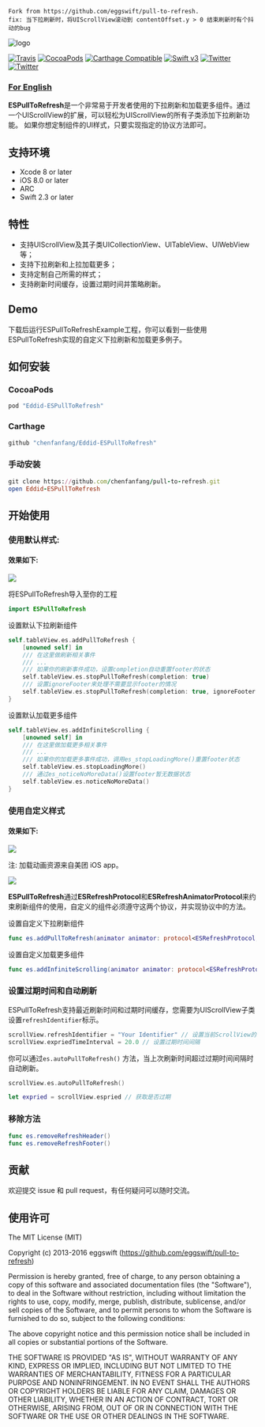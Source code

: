 ```
Fork from https://github.com/eggswift/pull-to-refresh.
fix: 当下拉刷新时，将UIScrollView滚动到 contentOffset.y > 0 结束刷新时有个抖动的bug
```

![logo](logo.png)

[![Travis](https://travis-ci.org/eggswift/pull-to-refresh.svg?branch=master)](https://travis-ci.org/eggswift/pull-to-refresh)
[![CocoaPods](https://img.shields.io/cocoapods/v/ESPullToRefresh.svg)](http://cocoapods.org/pods/pull-to-refresh)
[![Carthage Compatible](https://img.shields.io/badge/Carthage-compatible-4BC51D.svg?style=flat)](https://github.com/Carthage/Carthage)
[![Swift v3](https://img.shields.io/badge/Swift-v3-orange.svg?style=flat)](https://developer.apple.com/swift/)
[![Twitter](https://img.shields.io/badge/Twitter-@lihao_iOS-blue.svg?style=flat)](https://twitter.com/lihao_iOS)
[![Twitter](https://img.shields.io/badge/Weibo-@李昊_____-orange.svg?style=flat)](http://weibo.com/5120522686/profile?rightmod=1&wvr=6&mod=personinfo&is_all=1)

### [For English](README.md)

**ESPullToRefresh**是一个非常易于开发者使用的下拉刷新和加载更多组件。通过一个UIScrollView的扩展，可以轻松为UIScrollView的所有子类添加下拉刷新功能。 如果你想定制组件的UI样式，只要实现指定的协议方法即可。


## 支持环境

* Xcode 8 or later
* iOS 8.0 or later
* ARC
* Swift 2.3 or later

## 特性

* 支持UIScrollView及其子类UICollectionView、UITableView、UIWebView等；
* 支持下拉刷新和上拉加载更多；
* 支持定制自己所需的样式；
* 支持刷新时间缓存，设置过期时间并策略刷新。

## Demo

下载后运行ESPullToRefreshExample工程，你可以看到一些使用ESPullToRefresh实现的自定义下拉刷新和加载更多例子。


## 如何安装

### CocoaPods

``` ruby
pod "Eddid-ESPullToRefresh"
```

### Carthage

```ruby
github "chenfanfang/Eddid-ESPullToRefresh"
```

### 手动安装

``` ruby
git clone https://github.com/chenfanfang/pull-to-refresh.git
open Eddid-ESPullToRefresh
```

## 开始使用

### 使用默认样式:

#### 效果如下:

![](example_default.gif)



将ESPullToRefresh导入至你的工程

```swift
import ESPullToRefresh
```

设置默认下拉刷新组件

```swift
self.tableView.es.addPullToRefresh {
    [unowned self] in
    /// 在这里做刷新相关事件
    /// ...
    /// 如果你的刷新事件成功，设置completion自动重置footer的状态
    self.tableView.es.stopPullToRefresh(completion: true)
    /// 设置ignoreFooter来处理不需要显示footer的情况
    self.tableView.es.stopPullToRefresh(completion: true, ignoreFooter: false)
}
```

设置默认加载更多组件
``` swift
self.tableView.es.addInfiniteScrolling {
    [unowned self] in
    /// 在这里做加载更多相关事件
    /// ...
    /// 如果你的加载更多事件成功，调用es_stopLoadingMore()重置footer状态
    self.tableView.es.stopLoadingMore()
    /// 通过es_noticeNoMoreData()设置footer暂无数据状态
    self.tableView.es.noticeNoMoreData()
}
```


### 使用自定义样式

#### 效果如下:

![](example_meituan.gif)

注: 加载动画资源来自美团 iOS app。

![](example_wechat.gif)


**ESPullToRefresh**通过**ESRefreshProtocol**和**ESRefreshAnimatorProtocol**来约束刷新组件的使用，自定义的组件必须遵守这两个协议，并实现协议中的方法。

设置自定义下拉刷新组件
``` swift
func es.addPullToRefresh(animator animator: protocol<ESRefreshProtocol, ESRefreshAnimatorProtocol>, handler: ESRefreshHandler)
```

设置自定义加载更多组件
``` swift
func es.addInfiniteScrolling(animator animator: protocol<ESRefreshProtocol, ESRefreshAnimatorProtocol>, handler: ESRefreshHandler)
```

### 设置过期时间和自动刷新

ESPullToRefresh支持最近刷新时间和过期时间缓存，您需要为UIScrollView子类设置`refreshIdentifier`标示。
``` swift
scrollView.refreshIdentifier = "Your Identifier" // 设置当前ScrollView的标识
scrollView.expriedTimeInterval = 20.0 // 设置过期时间间隔
```
你可以通过`es.autoPullToRefresh()` 方法，当上次刷新时间超过过期时间间隔时自动刷新。
``` swift
scrollView.es.autoPullToRefresh()

let expried = scrollView.espried // 获取是否过期
```


### 移除方法

``` swift
func es.removeRefreshHeader()
func es.removeRefreshFooter()
```


## 贡献

欢迎提交 issue 和 pull request，有任何疑问可以随时交流。

## 使用许可

The MIT License (MIT)

Copyright (c) 2013-2016 eggswift (https://github.com/eggswift/pull-to-refresh)

Permission is hereby granted, free of charge, to any person obtaining a copy
of this software and associated documentation files (the "Software"), to deal
in the Software without restriction, including without limitation the rights
to use, copy, modify, merge, publish, distribute, sublicense, and/or sell
copies of the Software, and to permit persons to whom the Software is
furnished to do so, subject to the following conditions:

The above copyright notice and this permission notice shall be included in all
copies or substantial portions of the Software.

THE SOFTWARE IS PROVIDED "AS IS", WITHOUT WARRANTY OF ANY KIND, EXPRESS OR
IMPLIED, INCLUDING BUT NOT LIMITED TO THE WARRANTIES OF MERCHANTABILITY,
FITNESS FOR A PARTICULAR PURPOSE AND NONINFRINGEMENT. IN NO EVENT SHALL THE
AUTHORS OR COPYRIGHT HOLDERS BE LIABLE FOR ANY CLAIM, DAMAGES OR OTHER
LIABILITY, WHETHER IN AN ACTION OF CONTRACT, TORT OR OTHERWISE, ARISING FROM,
OUT OF OR IN CONNECTION WITH THE SOFTWARE OR THE USE OR OTHER DEALINGS IN THE
SOFTWARE.

